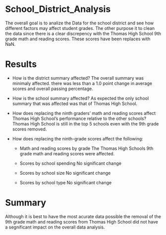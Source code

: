 # School_District_Analysis
The overall goal is to analize the Data for the school district and see how different factors may affect student grades. The other purpose it to clean the data since there is a clear discrepency with the Thomas High School 9th grade math and reading scores. These scores have been replaces with NaN.

# Results
 - How is the district summary affected?
    The overall summary was minimaly affected. there was less than a 1.0 point change in average scores and overall passing percentage. 
    
 - How is the school summary affected?
    As expected the only school summary that was affected was that of Thomas High School.
    
 - How does replacing the ninth graders’ math and reading scores affect Thomas High School’s performance relative to the other schools?
    Thomas High School is still in the top 5 schools even with the 9th grade scores removed.

 - How does replacing the ninth-grade scores affect the following:
 
    - Math and reading scores by grade
         The Thomas High Schools 9th grade math and reading scores were affected. 
        
    - Scores by school spending
        No significant change
        
    - Scores by school size
        No significant change
    - Scores by school type
        No significant change
        
# Summary
Although it is best to have the most acurate data possible the removal of the 9th grade math and reading scores from Thomas High School did not have a segnificant impact on the overall data analysis. 
